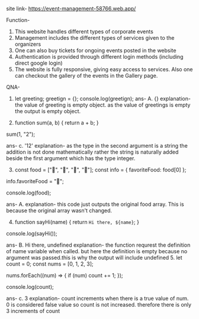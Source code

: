 site link- https://event-management-58766.web.app/

Function- 
1. This website handles different types of corporate events
2. Management includes the different types of services given to the organizers
3. One can also buy tickets for ongoing events posted in the website
4. Authentication is provided through different login methods (including direct google login)
5. The website is fully responsive, giving easy access to services. Also one can checkout the gallery of the events in the Gallery page.

QNA-
1. let greeting;
greetign = {};
console.log(greetign); 
ans- A. {}
explanation- the value of greeting is empty object. as the value of greetings is empty the output is empty object. 

2. function sum(a, b) {
  return a + b;
}

sum(1, "2");

ans- c. '12'
explanation- as the type in the second argument is a string the addition is not done mathematically rather the string is naturally added beside the first argument which has the type integer.

3. const food = ["🍕", "🍫", "🥑", "🍔"];
const info = { favoriteFood: food[0] };

info.favoriteFood = "🍝";

console.log(food);

ans- A.
explanation- this code just outputs the original food array. This is because the original array wasn't changed.

4. function sayHi(name) {
  return `Hi there, ${name}`;
}

console.log(sayHi());

ans- B. Hi there, undefined
explanation- the function requrest the definition of name variable when called. but here the definition is empty because no argument was passed.this is why the output will include undefined
5. let count = 0;
const nums = [0, 1, 2, 3];

nums.forEach((num) => {
  if (num) count += 1;
});

console.log(count);

ans- c. 3
explanation- count increments when there is a true value of num. 0 is considered false value so count is not increased. therefore there is only 3 increments of count